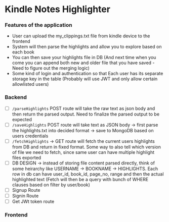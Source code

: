 # Kindle Notes Highlighter

### Features of the application
- User can upload the my_clippings.txt file from kindle device to the frontend
- System will then parse the highlights and allow you to explore based on each book
- You can then save your highlights file in DB (And next time when you come you can append both new and older file that you have saved - Need to figure out the merging logic)
- Some kind of login and authentication so that Each user has its separate storage key in the table (Probably will use JWT and only allow certain allowlisted users)


### Backend
- [ ] `/parseHighlights` POST route will take the raw text as json body and then return the parsed output. Need to finalize the parsed output to be expected
- [ ] `/saveHighlights` POST route will take text as JSON body -> first parse the highlights.txt into decided format -> save to MongoDB based on users credentials
- [ ] `/fetchHighlights` -> GET route will fetch the current users highlights from DB and return in fixed format. Some way to also tell which version of file we need to fetch, since same user can have multiple highlight files exported
- [ ] DB DESIGN -> instead of storing file content parsed directly, think of some heirarchy like USERNAME -> BOOKNAME -> HIGHLIGHTS. Each row in db can have user_id, book_id, page_no, range and then the actual highlighted text (Fetch will then be a query with bunch of WHERE clauses based on filter by user/book)
- [ ] Signup Route
- [ ] Signin Route
- [ ] Get JWt token route

### Frontend